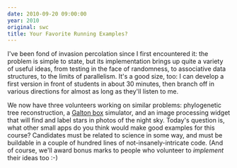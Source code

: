 ```yaml
---
date: 2010-09-20 09:00:00
year: 2010
original: swc
title: Your Favorite Running Examples?
---
```

<p>I've been fond of invasion percolation since I first encountered it: the problem is simple to state, but its implementation brings up quite a variety of useful ideas, from testing in the face of randomness, to associative data structures, to the limits of parallelism.  It's a good size, too: I can develop a first version in front of students in about 30 minutes, then branch off in various directions for almost as long as they'll listen to me.</p>
<p>We now have three volunteers working on similar problems: phylogenetic tree reconstruction, a <a href="http://en.wikipedia.org/wiki/Bean_machine">Galton box</a> simulator, and an image processing widget that will find and label stars in photos of the night sky. Today's question is, what other small apps do you think would make good examples for this course? Candidates must be related to science in some way, and must be buildable in a couple of hundred lines of not-insanely-intricate code. (And of course, we'll award bonus marks to people who volunteer to <em>implement</em> their ideas too :-)</p>
